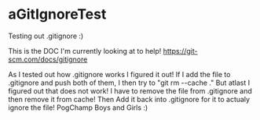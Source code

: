 # aGitIgnoreTest
Testing out .gitignore :)

This is the DOC I'm currently looking at to help!
https://git-scm.com/docs/gitignore

As I tested out how .gitignore works I figured it out!
If I add the file to .gitignore and push both of them, I then try to "git rm --cache ." 
But atlast I figured out that does not work! I have to remove the file from .gitignore and then remove it from cache! Then Add it back into .gitignore 
for it to actualy ignore the file!
PogChamp Boys and Girls :)